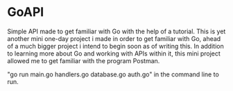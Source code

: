 # GoAPI
 Simple API made to get familiar with Go with the help of a tutorial.
 This is yet another mini one-day project i made in order to get familiar with Go, ahead of a much bigger project i intend to begin soon as of writing this.
 In addition to learning more about Go and working with APIs within it, this mini project allowed me to get familiar with the program Postman.

"go run main.go handlers.go database.go auth.go" in the command line to run.